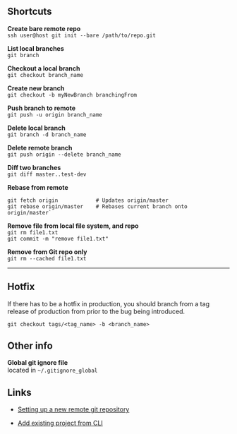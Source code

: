 ## Shortcuts  

**Create bare remote repo**  
`ssh user@host git init --bare /path/to/repo.git`  

**List local branches**  
`git branch`  

**Checkout a local branch**  
`git checkout branch_name`  

**Create new branch**  
`git checkout -b myNewBranch branchingFrom`

**Push branch to remote**   
`git push -u origin branch_name`  

**Delete local branch**  
`git branch -d branch_name`  

**Delete remote branch**  
`git push origin --delete branch_name`  

**Diff two branches**  
`git diff master..test-dev`  

**Rebase from remote**  
```
git fetch origin            # Updates origin/master    
git rebase origin/master    # Rebases current branch onto origin/master`  
```

**Remove file from local file system, and repo**  
`git rm file1.txt`  
`git commit -m "remove file1.txt"`

**Remove from Git repo only**  
`git rm --cached file1.txt`

---

## Hotfix
If there has to be a hotfix in production, you should branch from a tag release of production from prior to the bug being introduced.

`git checkout tags/<tag_name> -b <branch_name>`

<!-- ***************************************************************** -->

## Other info

**Global git ignore file**    
located in `~/.gitignore_global`

<!-- ***************************************************************** -->

## Links

 - [Setting up a new remote git repository](https://gist.github.com/toolmantim/569530)

- [Add existing project from CLI](https://help.github.com/articles/adding-an-existing-project-to-github-using-the-command-line/)

